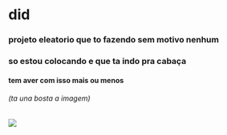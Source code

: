 # did 
### projeto eleatorio que to fazendo sem motivo nenhum
### so estou colocando e que ta indo pra cabaça
#### tem aver com isso mais ou menos
###### (ta una bosta a imagem) 
<img src="icon.png">
